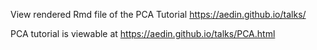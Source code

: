 View rendered Rmd file of the PCA Tutorial
https://aedin.github.io/talks/


PCA tutorial is viewable at https://aedin.github.io/talks/PCA.html
